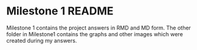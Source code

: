 # Milestone 1 README

Milestone 1 contains the project answers in RMD and MD form. The other folder in Milestone1 contains the graphs and other images which were created during my answers.
